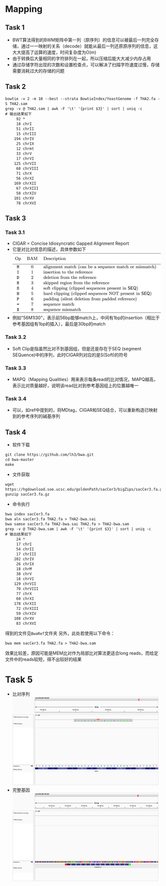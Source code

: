 # Mapping
## Task 1
* BWT算法得到的BWM矩阵中第一列（原序列）的信息可以被最后一列完全存储，通过一一映射的关系（decode）就能从最后一列还原原序列的信息，这大大提高了运算的速度，时间复杂度为O(m)
* 由于转换后大量相同的字符排列在一起，所以压缩后能大大减少内存占用
* 通过存储字符出现的次数和设置检查点，可以解决了扫描字符速度过慢，存储需要消耗过大的存储的问题
## Task 2
```shell
bowtie -v 2 -m 10 --best --strata BowtieIndex/YeastGenome -f THA2.fa -S THA2.sam
grep -v @ THA2.sam | awk -F '\t' '{print $3}' | sort | uniq -c
# 输出结果如下
     92 *
     18 chrI
     51 chrII
     15 chrIII
    194 chrIV
     25 chrIX
     12 chrmt
     33 chrV
     17 chrVI
    125 chrVII
     68 chrVIII
     71 chrX
     56 chrXI
    169 chrXII
     67 chrXIII
     58 chrXIV
    101 chrXV
     78 chrXVI
```
## Task 3
### Task 3.1
* CIGAR = Concise Idiosyncratic Gapped Alignment Report
* 它是对比对信息的描述，具体参数如下
![](CIGAR.jpg)
* 例如"56M1I30"，表示前56bp能够match上，中间有1bp的insertion（相比于参考基因组有1bp的插入），最后是30bp的match
### Task 3.2
* Soft Clip是指虽然比对不到基因组，但是还是存在于SEQ (segment SEQuence)中的序列，此时CIGAR列对应的是S(Soft)的符号
### Task 3.3
* MAPQ（Mapping Qualities）用来表示每条read的比对情况，MAPQ越高，表示比对质量越好，说明该read比对到参考基因组上的位置越唯一
### Task 3.4
* 可以，如ref中提到的，将MDtag，CIGAR和SEQ结合，可以重新构造已映射到的参考序列的碱基序列

## Task 4
* 软件下载
```shell
git clone https://github.com/lh3/bwa.git
cd bwa-master
make
```
* 文件获取
```shell
wget https://hgdownload.soe.ucsc.edu/goldenPath/sacCer3/bigZips/sacCer3.fa.gz
gunzip sacCer3.fa.gz
```
* 命令执行
```shell
bwa index sacCer3.fa
bwa aln sacCer3.fa THA2.fa > THA2-bwa.sai
bwa samse sacCer3.fa THA2-bwa.sai THA2.fa > THA2-bwa.sam
grep -v @ THA2-bwa.sam | awk -F '\t' '{print $3}' | sort | uniq -c
# 输出结果如下
     24 *
     17 chrI
     54 chrII
     17 chrIII
    202 chrIV
     26 chrIX
     18 chrM
     38 chrV
     18 chrVI
    129 chrVII
     70 chrVIII
     77 chrX
     60 chrXI
    178 chrXII
     72 chrXIII
     59 chrXIV
    108 chrXV
     83 chrXVI
```
得到的文件见`BwaRef`文件夹
另外，此处若使用以下命令：
```shell
bwa mem sacCer3.fa THA2.fa > THA2-bwa.sam
```
效果比较差，原因可能是MEM比对作为局部比对算法更适合long reads，而给定文件中的reads较短，得不出较好的结果
# Task 5
* 比对序列
![](igv_snapshot1.png)
* 完整基因
![](igv_snapshot2.png)
